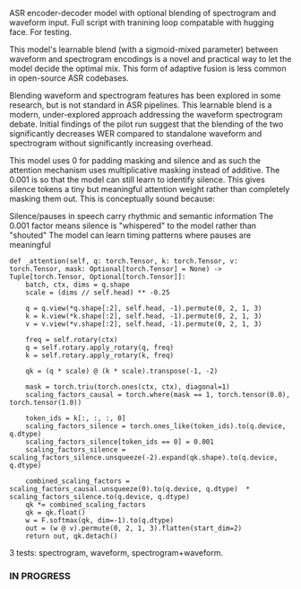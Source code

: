 ASR encoder-decoder model with optional blending of spectrogram and waveform input. Full script with tranining loop compatable with hugging face. For testing.

This model's learnable blend (with a sigmoid-mixed parameter) between waveform and spectrogram encodings is a novel and practical way to let the model decide the optimal mix. This form of adaptive fusion is less common in open-source ASR codebases.

Blending waveform and spectrogram features has been explored in some research, but is not standard in ASR pipelines.
This learnable blend is a modern, under-explored approach addressing the waveform spectrogram debate. Initial findings of the pilot run suggest that the blending of the two significantly decreases WER compared to standalone waveform and spectrogram without significantly increasing overhead. 

This model uses 0 for padding masking and silence and as such the attention mechanism uses multiplicative masking instead of additive. The 0.001 is so that the model can still learn to identify silence. This gives silence tokens a tiny but meaningful attention weight rather than completely masking them out. This is conceptually sound because:

Silence/pauses in speech carry rhythmic and semantic information
The 0.001 factor means silence is "whispered" to the model rather than "shouted"
The model can learn timing patterns where pauses are meaningful



    def _attention(self, q: torch.Tensor, k: torch.Tensor, v: torch.Tensor, mask: Optional[torch.Tensor] = None) -> Tuple[torch.Tensor, Optional[torch.Tensor]]:
        batch, ctx, dims = q.shape
        scale = (dims // self.head) ** -0.25
        
        q = q.view(*q.shape[:2], self.head, -1).permute(0, 2, 1, 3)
        k = k.view(*k.shape[:2], self.head, -1).permute(0, 2, 1, 3)
        v = v.view(*v.shape[:2], self.head, -1).permute(0, 2, 1, 3)

        freq = self.rotary(ctx)
        q = self.rotary.apply_rotary(q, freq)
        k = self.rotary.apply_rotary(k, freq)

        qk = (q * scale) @ (k * scale).transpose(-1, -2)

        mask = torch.triu(torch.ones(ctx, ctx), diagonal=1)
        scaling_factors_causal = torch.where(mask == 1, torch.tensor(0.0), torch.tensor(1.0))

        token_ids = k[:, :, :, 0]
        scaling_factors_silence = torch.ones_like(token_ids).to(q.device, q.dtype)
        scaling_factors_silence[token_ids == 0] = 0.001
        scaling_factors_silence = scaling_factors_silence.unsqueeze(-2).expand(qk.shape).to(q.device, q.dtype)

        combined_scaling_factors = scaling_factors_causal.unsqueeze(0).to(q.device, q.dtype)  * scaling_factors_silence.to(q.device, q.dtype)
        qk *= combined_scaling_factors
        qk = qk.float()
        w = F.softmax(qk, dim=-1).to(q.dtype)
        out = (w @ v).permute(0, 2, 1, 3).flatten(start_dim=2)
        return out, qk.detach()

3 tests: spectrogram, waveform, spectrogram+waveform.
### IN PROGRESS

